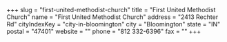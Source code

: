 +++
slug = "first-united-methodist-church"
title = "First United Methodist Church"
name = "First United Methodist Church"
address = "2413 Rechter Rd"
cityIndexKey = "city-in-bloomington"
city = "Bloomington"
state = "IN"
postal = "47401"
website = ""
phone = "812 332-6396"
fax = ""
+++
